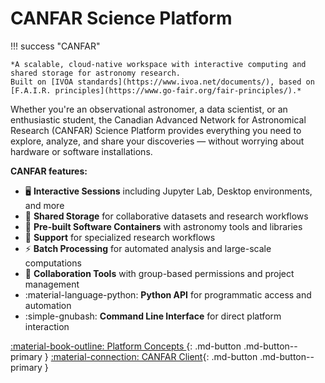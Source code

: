 # CANFAR Science Platform

!!! success "CANFAR"
    
    *A scalable, cloud-native workspace with interactive computing and shared storage for astronomy research.
    Built on [IVOA standards](https://www.ivoa.net/documents/), based on [F.A.I.R. principles](https://www.go-fair.org/fair-principles/).*

Whether you're an observational astronomer, a data scientist, or an enthusiastic student, the Canadian Advanced Network for Astronomical Research (CANFAR) Science Platform provides everything you need to explore, analyze, and share your discoveries — without worrying about hardware or software installations.

**CANFAR features:**

- 🖥️ **Interactive Sessions** including Jupyter Lab, Desktop environments, and more
- 💾 **Shared Storage** for collaborative datasets and research workflows
- 🐳 **Pre-built Software Containers** with astronomy tools and libraries
- 🔧 **Support** for specialized research workflows
- ⚡ **Batch Processing** for automated analysis and large-scale computations
- 👥 **Collaboration Tools** with group-based permissions and project management
- :material-language-python: **Python API** for programmatic access and automation
- :simple-gnubash: **Command Line Interface** for direct platform interaction


[:material-book-outline: Platform Concepts ](platform/home.md){: .md-button .md-button--primary }
[:material-connection: CANFAR Client](client/home.md){: .md-button .md-button--primary }
